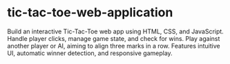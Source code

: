 # tic-tac-toe-web-application
Build an interactive Tic-Tac-Toe web app using HTML, CSS, and JavaScript. Handle player clicks, manage game state, and check for wins. Play against another player or AI, aiming to align three marks in a row. Features intuitive UI, automatic winner detection, and responsive gameplay.
